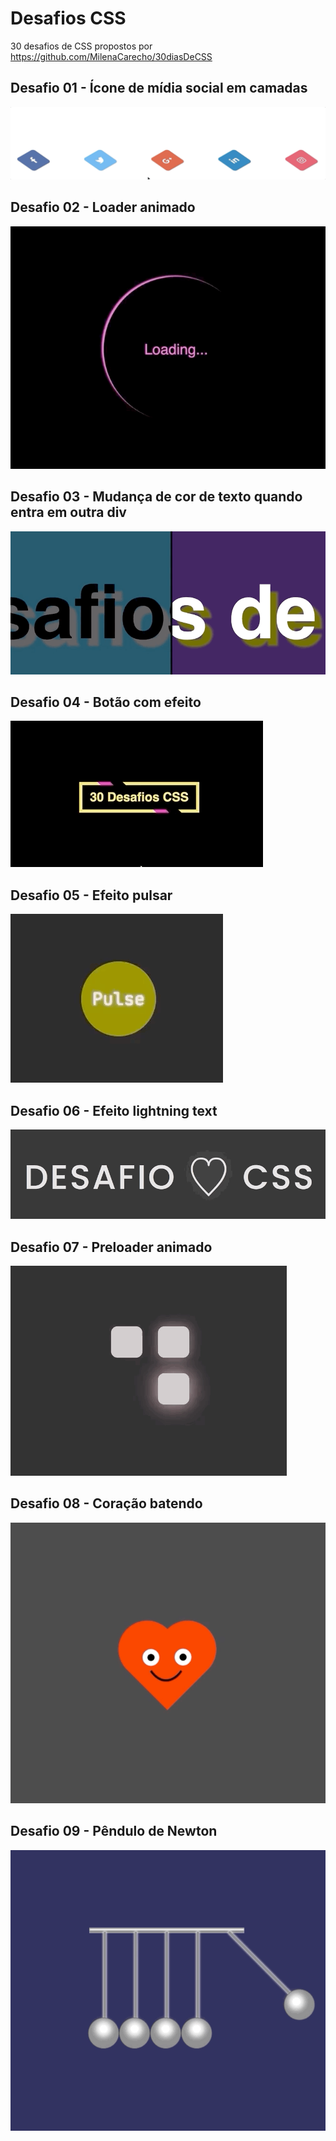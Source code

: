 # Desafios CSS

30 desafios de CSS propostos por https://github.com/MilenaCarecho/30diasDeCSS

## Desafio 01 - Ícone de mídia social em camadas
![](gifs/desafio-01.gif)

## Desafio 02 - Loader animado
![](gifs/desafio-02.gif)

## Desafio 03 - Mudança de cor de texto quando entra em outra div
![](gifs/desafio-03.gif)

## Desafio 04 - Botão com efeito
![](gifs/desafio-04.gif)

## Desafio 05 - Efeito pulsar
![](gifs/desafio-05.gif)

## Desafio 06 - Efeito lightning text
![](gifs/desafio-06.gif)

## Desafio 07 - Preloader animado
![](gifs/desafio-07.gif)

## Desafio 08 - Coração batendo
![](gifs/desafio-08.gif)

## Desafio 09 - Pêndulo de Newton
![](gifs/desafio-09.gif)
